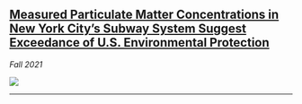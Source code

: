 ## [Measured Particulate Matter Concentrations in New York City’s Subway System Suggest Exceedance of U.S. Environmental Protection](assets/samples/Capstone_Final_Draft_Fall_2021.pdf) 
*Fall 2021*

![](https://upload.wikimedia.org/wikipedia/commons/2/26/Empty_subway_in_NYC.jpg)

---